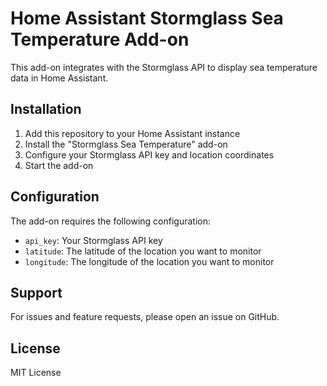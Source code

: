 # Home Assistant Stormglass Sea Temperature Add-on

This add-on integrates with the Stormglass API to display sea temperature data in Home Assistant.

## Installation

1. Add this repository to your Home Assistant instance
2. Install the "Stormglass Sea Temperature" add-on
3. Configure your Stormglass API key and location coordinates
4. Start the add-on

## Configuration

The add-on requires the following configuration:

- `api_key`: Your Stormglass API key
- `latitude`: The latitude of the location you want to monitor
- `longitude`: The longitude of the location you want to monitor

## Support

For issues and feature requests, please open an issue on GitHub.

## License

MIT License